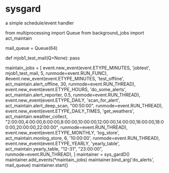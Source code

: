 # sysgard
a simple schedule/event handler

from multiprocessing import Queue
from background_jobs import act_maintain

mail_queue = Queue(64)

def mjob1_test_mail(Q=None):
  pass

maintain_jobs = [
  event.new_event(event.ETYPE_MINUTES, 'jobtest', mjob1_test_mail, 5, runmode=event.RUN_FUNC),
  #event.new_event(event.ETYPE_MINUTES, 'test_offline', act_maintain.alert_offline, 30, runmode=event.RUN_THREAD),
  event.new_event(event.ETYPE_HOURS, 'do_some_alerts', act_maintain.alert_reporter, 0.5, runmode=event.RUN_THREAD),
  event.new_event(event.ETYPE_DAILY, 'scan_for_alert', act_maintain.alert_deep_scan, "00:50:00", runmode=event.RUN_THREAD),
  event.new_event(event.ETYPE_DAILY_TIMES, 'get_weathers', act_maintain.weather_collect, "2:00:00,4:00:00,6:00:00,8:00:00,10:00:00,12:00:00,14:00:00,16:00:00,18:00:00,20:00:00,22:00:00", runmode=event.RUN_THREAD),
  event.new_event(event.ETYPE_MONTHLY, 'log_store', act_maintain.monlog_store, 6, '10:00:00', runmode=event.RUN_THREAD),
  event.new_event(event.ETYPE_YEARLY, 'yearly_table', act_maintain.yearly_table, "12-31", "23:00:00", runmode=event.RUN_THREAD),
]
maintainer = sys_gardD()
maintainer.add_events(*maintain_jobs)
maintainer.bind_arg('do_alerts', mail_queue)
maintainer.start()
